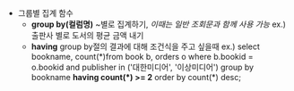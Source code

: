 
- 그룹별 집계 함수
	- **group by(컬럼명)**
		~별로 집계하기, *이때는 일반 조회문과 함께 사용 가능*
		ex.) 출판사 별로 도서의 평균 금액 내기
	- **having**
		group by절의 결과에 대해 조건식을 주고 싶을때
		ex.)
		select bookname, count(\*)from book b, orders o
		where b.bookid = o.bookid
		and publisher in ('대한미디어', '이상미디어')
		group by bookname
		**having count(\*) >= 2**
		order by count(\*) desc;